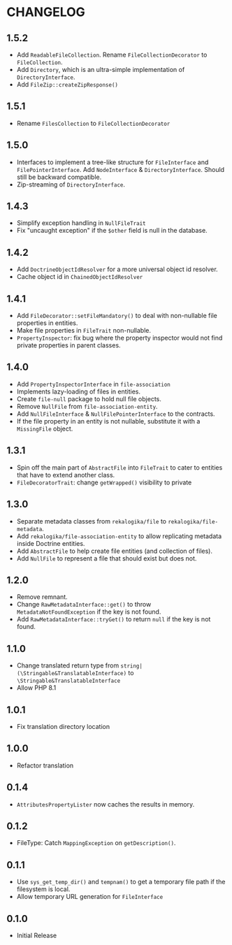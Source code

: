 # CHANGELOG

## 1.5.2

* Add `ReadableFileCollection`. Rename `FileCollectionDecorator` to
  `FileCollection`.
* Add `Directory`, which is an ultra-simple implementation of
  `DirectoryInterface`.
* Add `FileZip::createZipResponse()`

## 1.5.1

* Rename `FilesCollection` to `FileCollectionDecorator`

## 1.5.0

* Interfaces to implement a tree-like structure for `FileInterface` and
  `FilePointerInterface`. Add `NodeInterface` & `DirectoryInterface`. Should
  still be backward compatible.
* Zip-streaming of `DirectoryInterface`.

## 1.4.3

* Simplify exception handling in `NullFileTrait`
* Fix "uncaught exception" if the `$other` field is null in the database.

## 1.4.2

* Add `DoctrineObjectIdResolver` for a more universal object id resolver.
* Cache object id in `ChainedObjectIdResolver`

## 1.4.1

* Add `FileDecorator::setFileMandatory()` to deal with non-nullable file
  properties in entities.
* Make file properties in `FileTrait` non-nullable.
* `PropertyInspector`: fix bug where the property inspector would not find
  private properties in parent classes.
## 1.4.0

* Add `PropertyInspectorInterface` in `file-association`
* Implements lazy-loading of files in entities.
* Create `file-null` package to hold null file objects.
* Remove `NullFile` from `file-association-entity`.
* Add `NullFileInterface` & `NullFilePointerInterface` to the contracts.
* If the file property in an entity is not nullable, substitute it with a
  `MissingFile` object.

## 1.3.1

* Spin off the main part of `AbstractFile` into `FileTrait` to cater to entities
  that have to extend another class.
* `FileDecoratorTrait`: change `getWrapped()` visibility to private

## 1.3.0

* Separate metadata classes from `rekalogika/file` to `rekalogika/file-metadata`.
* Add `rekalogika/file-association-entity` to allow replicating metadata inside Doctrine entities.
* Add `AbstractFile` to help create file entities (and collection of files).
* Add `NullFile` to represent a file that should exist but does not.
## 1.2.0

* Remove remnant.
* Change `RawMetadataInterface::get()` to throw `MetadataNotFoundException` if the key is not found.
* Add `RawMetadataInterface::tryGet()` to return `null` if the key is not found.

## 1.1.0

* Change translated return type from `string|(\Stringable&TranslatableInterface)` to `\Stringable&TranslatableInterface`
* Allow PHP 8.1

## 1.0.1

* Fix translation directory location

## 1.0.0

* Refactor translation

## 0.1.4

* `AttributesPropertyLister` now caches the results in memory.

## 0.1.2

* FileType: Catch `MappingException` on `getDescription()`.

## 0.1.1

* Use `sys_get_temp_dir()` and `tempnam()` to get a temporary file path if the
  filesystem is local.
* Allow temporary URL generation for `FileInterface`
## 0.1.0

* Initial Release
